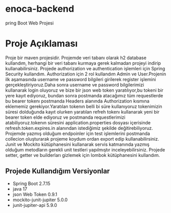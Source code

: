 # enoca-backend

pring Boot Web Projesi

<h1>Proje Açıklaması</h1>
<p></p>Proje bir maven projesidir. Projemde veri tabanı olarak h2 database kullandım, herhangi bir veri tabanı kurmaya gerek kalmadan projeyi indirip kullanabilirsiniz.
Projede authorization ve authentication işlemleri için Spring Security kullandım. Authorization için 2 rol kullandım Admin ve User.Projenin ilk aşamasında username ve password bilgileri girilerek register işlemini gerçekleştiriyoruz.Daha sonra username ve password bilgilerimizi kullanarak login oluyoruz ve bize bir json web token yaratılıyor,bu tokeni bir yere kayıt ediyoruz, bundan sonra postmanda atacağımız tüm requestlerde bu bearer tokenı postmanda Headers alanında Authorization kısmına eklememiz gerekiyor.Yaratılan tokenın belli bi süre kullanıyoruz tokenimizin süresi dolduğunda kayıt olurken yaratılan refreh tokenı kullanarak yeni bir bearer token elde ediyoruz ve postmanda requestlerimizi atabiliyoruz.tokenın süresini application.properties dosyası içerisinde refresh.token.expires.in alanından istediğimiz şekilde değitirebiliyoruz.
Projemde yazmış olduğum endpoinler için test işlemlerini postmanda collecion oluşturarak projeme koydum ordan export edip kullanabilirsiniz.
Junit ve Mockito kütüphanesini kullanarak servis katmanında yazmış olduğum metodların gerekli unit testleri yapılmıştır inceleyebilirsiniz.
Projede setter, getter ve builderları gizlemek için lombok kütüphanesini kullandım.
</p>

<h2>Projede Kullandığım Versiyonlar </h2>
<ul>
  <li>Spring Boot 2.7.15</li>
  <li>java 17</li>
  <li>json Web Token 0.9.1</li>
  <li>mockito-junit-jupiter 5.0.0</li>
  <li>junit-jupiter-api 5.9.0</li>
</ul>
